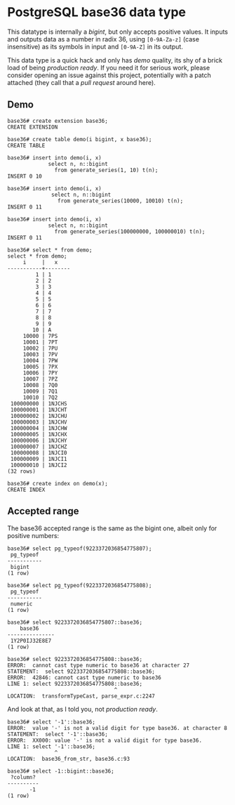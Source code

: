 # PostgreSQL base36 data type

This datatype is internally a *bigint*, but only accepts positive values. It
inputs and outputs data as a number in radix 36, using `[0-9A-Za-z]` (case
insensitive) as its symbols in input and `[0-9A-Z]` in its output.

This data type is a quick hack and only has *demo* quality, its shy of a
brick load of being *production ready*. If you need it for serious work,
please consider opening an issue against this project, potentially with a
patch attached (they call that a *pull request* around here).

## Demo

    base36# create extension base36;
    CREATE EXTENSION
    
    base36# create table demo(i bigint, x base36);
    CREATE TABLE
    
    base36# insert into demo(i, x)
                 select n, n::bigint
    			   from generate_series(1, 10) t(n);
    INSERT 0 10
    
    base36# insert into demo(i, x)
                  select n, n::bigint
    			    from generate_series(10000, 10010) t(n);
    INSERT 0 11
    
    base36# insert into demo(i, x)
                 select n, n::bigint
    			   from generate_series(100000000, 100000010) t(n);
    INSERT 0 11
    
    base36# select * from demo;
    select * from demo;
         i     |   x    
    -----------+--------
             1 | 1
             2 | 2
             3 | 3
             4 | 4
             5 | 5
             6 | 6
             7 | 7
             8 | 8
             9 | 9
            10 | A
         10000 | 7PS
         10001 | 7PT
         10002 | 7PU
         10003 | 7PV
         10004 | 7PW
         10005 | 7PX
         10006 | 7PY
         10007 | 7PZ
         10008 | 7Q0
         10009 | 7Q1
         10010 | 7Q2
     100000000 | 1NJCHS
     100000001 | 1NJCHT
     100000002 | 1NJCHU
     100000003 | 1NJCHV
     100000004 | 1NJCHW
     100000005 | 1NJCHX
     100000006 | 1NJCHY
     100000007 | 1NJCHZ
     100000008 | 1NJCI0
     100000009 | 1NJCI1
     100000010 | 1NJCI2
    (32 rows)
    
    base36# create index on demo(x);
    CREATE INDEX

## Accepted range

The base36 accepted range is the same as the bigint one, albeit only for
positive numbers:

    base36# select pg_typeof(9223372036854775807);
     pg_typeof 
    -----------
     bigint
    (1 row)
    
    base36# select pg_typeof(9223372036854775808);
     pg_typeof 
    -----------
     numeric
    (1 row)
    
    base36# select 9223372036854775807::base36;
        base36     
    ---------------
     1Y2P0IJ32E8E7
    (1 row)
    
    base36# select 9223372036854775808::base36;
    ERROR:  cannot cast type numeric to base36 at character 27
    STATEMENT:  select 9223372036854775808::base36;
    ERROR:  42846: cannot cast type numeric to base36
    LINE 1: select 9223372036854775808::base36;
                                      ^
    LOCATION:  transformTypeCast, parse_expr.c:2247

And look at that, as I told you, not *production ready*.

    base36# select '-1'::base36;
    ERROR:  value '-' is not a valid digit for type base36. at character 8
    STATEMENT:  select '-1'::base36;
    ERROR:  XX000: value '-' is not a valid digit for type base36.
    LINE 1: select '-1'::base36;
                   ^
    LOCATION:  base36_from_str, base36.c:93
    
    base36# select -1::bigint::base36;
     ?column? 
    ----------
           -1
    (1 row)

